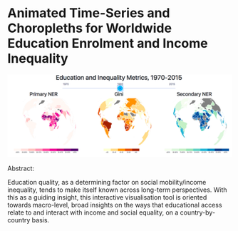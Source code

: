 # Animated Time-Series and Choropleths for Worldwide Education Enrolment and Income Inequality

[![Preview](https://github.com/jsteele2003/major-studio-1/blob/master/assignments/ass1/data/Screen%20Shot%202017-12-05%20at%2012.04.42.png)](https://jsteele2003.github.io/major-studio-1/assignments/ass1/time.html)

Abstract:

Education quality, as a determining factor on social mobility/income inequality, tends to make itself known across long-term perspectives. With this as a guiding insight, this interactive visualisation tool is oriented towards macro-level, broad insights on the ways that educational access relate to and interact with income and social equality, on a country-by-country basis. 